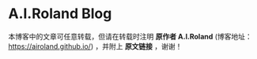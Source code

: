 # A.I.Roland Blog

本博客中的文章可任意转载，但请在转载时注明 **原作者 A.I.Roland** (博客地址：https://airoland.github.io/) ，并附上 **原文链接** ，谢谢！
